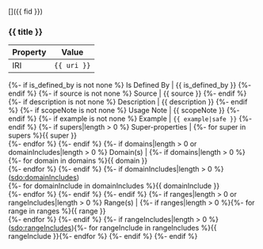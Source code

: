 []({{ fid }})
### {{ title }}
Property | Value
--- | ---
IRI | `{{ uri }}`
{%- if is_defined_by is not none %}
Is Defined By | {{ is_defined_by }}
{%- endif %}
{%- if source is not none %}
Source | {{ source }}
{%- endif %}
{%- if description is not none %}
Description | {{ description }}
{%- endif %}
{%- if scopeNote is not none %}
Usage Note | {{ scopeNote }}
{%- endif %}
{%- if example is not none %}
Example | ```{{ example|safe }}```
{%- endif %}
{%- if supers|length > 0 %}
Super-properties | {%- for super in supers %}{{ super }}<br />{%- endfor %}
{%- endif %}
{%- if domains|length > 0 or domainIncludes|length > 0 %}
Domain(s) | {%- if domains|length > 0 %}{%- for domain in domains %}{{ domain }}<br />{%- endfor %}
{%- endif %}
{%- if domainIncludes|length > 0 %}
([sdo:domainIncludes](https://schema.org/domainIncludes))<br />{%- for domainInclude in domainIncludes %}{{ domainInclude }}<br />{%- endfor %}
{%- endif %}
{%- endif %}
{%- if ranges|length > 0 or rangeIncludes|length > 0 %}
Range(s) | {%- if ranges|length > 0 %}{%- for range in ranges %}{{ range }}<br />{%- endfor %}
{%- endif %}
{%- if rangeIncludes|length > 0 %}
([sdo:rangeIncludes](https://schema.org/domainIncludes)){%- for rangeInclude in rangeIncludes %}{{ rangeInclude }}{%- endfor %}
{%- endif %}
{%- endif %}
